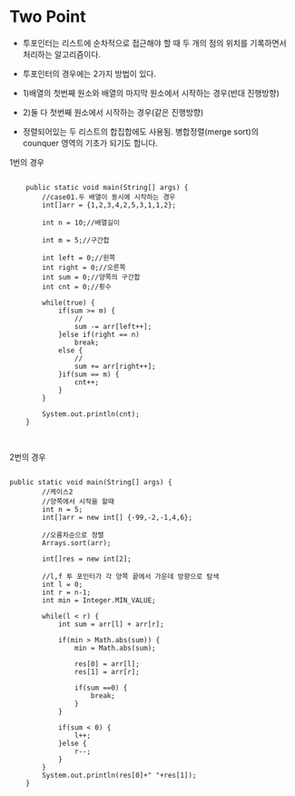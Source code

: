 # Two Point

- 투포인터는 리스트에 순차적으로 접근해야 할 때 두 개의 점의 위치를 기록하면서 처리하는 알고리즘이다.

- 투포인터의 경우에는 2가지 방법이 있다.

- 1)배열의 첫번째 원소와 배열의 마지막 원소에서 시작하는 경우(반대 진행방향)

- 2)둘 다 첫번째 원소에서 시작하는 경우(같은 진행방향)

- 정렬되어있는 두 리스트의 합집합에도 사용됨. 병합정렬(merge sort)의 counquer 영역의 기초가 되기도 합니다.

1번의 경우
<pre>
<code>
	public static void main(String[] args) {
		//case01.두 배열이 동시에 시작하는 경우
		int[]arr = {1,2,3,4,2,5,3,1,1,2};
		
		int n = 10;//배열길이
		
		int m = 5;//구간합
		
		int left = 0;//왼쪽
		int right = 0;//오른쪽
		int sum = 0;//양쪽의 구간합
		int cnt = 0;//횟수
	
		while(true) {
			if(sum >= m) {
				//
				sum -= arr[left++];
			}else if(right == n)
				break;
			else {
				//
				sum += arr[right++];
			}if(sum == m) {
				cnt++;
			}
		}

		System.out.println(cnt);
	}

</code>
</pre>

2번의 경우

<pre>
<code>
public static void main(String[] args) {
		//케이스2
		//양쪽에서 시작을 할때
		int n = 5;
		int[]arr = new int[] {-99,-2,-1,4,6};
		
		//오름차순으로 정렬
		Arrays.sort(arr);
		
		int[]res = new int[2];
		
		//l,f 투 포인터가 각 양쪽 끝에서 가운데 방향으로 탐색
		int l = 0;
		int r = n-1;
		int min = Integer.MIN_VALUE;
		
		while(l < r) {
			int sum = arr[l] + arr[r];
			
			if(min > Math.abs(sum)) {
				min = Math.abs(sum);
				
				res[0] = arr[l];
				res[1] = arr[r];
				
				if(sum ==0) {
					break;
				}
			}
			
			if(sum < 0) {
				l++;
			}else {
				r--;
			}
		}
		System.out.println(res[0]+" "+res[1]);
	}
</code>
</pre>

